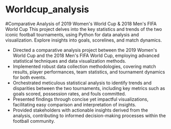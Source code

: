 # Worldcup_analysis
#Comparative Analysis of 2019 Women's World Cup &amp; 2018 Men's FIFA World Cup 
This project delves into the key statistics and trends of the two iconic football tournaments, using Python for data analysis and visualization. Explore insights into goals, scorelines, and match dynamics.
- Directed a comparative analysis project between the 2019 Women's World Cup and the 2018 Men's FIFA World Cup, employing advanced statistical techniques and data visualization methods.
- Implemented robust data collection methodologies, covering match results, player performances, team statistics, and tournament dynamics for both events.
- Orchestrated meticulous statistical analysis to identify trends and disparities between the two tournaments, including key metrics such as goals scored, possession rates, and fouls committed.
- Presented findings through concise yet impactful visualizations, facilitating easy comparison and interpretation of insights.
- Provided stakeholders with actionable insights derived from the analysis, contributing to informed decision-making processes within the football community.
